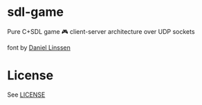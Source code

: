 # sdl-game
Pure C+SDL game :video_game: client-server architecture over UDP sockets

font by [Daniel Linssen](https://managore.itch.io/m5x7)

# License
See [LICENSE](LICENSE)
